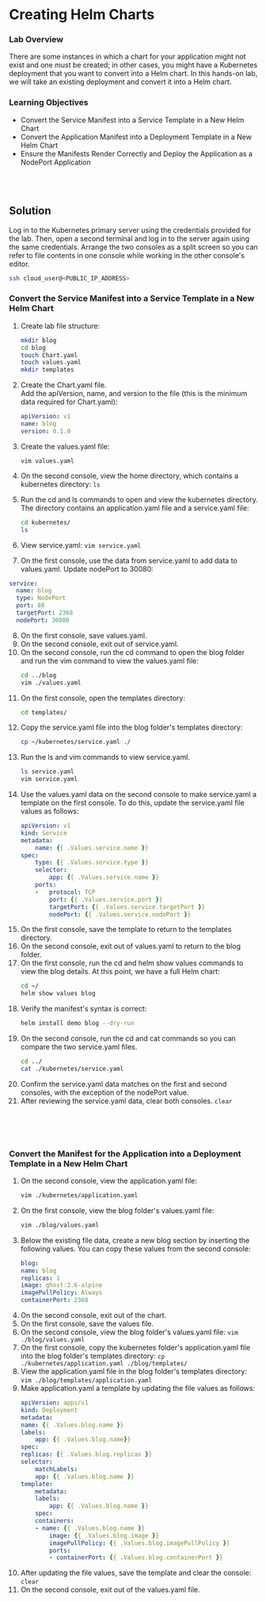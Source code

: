 # Creating Helm Charts

### Lab Overview
There are some instances in which a chart for your application might not exist and one must be created; in other cases, you might have a Kubernetes deployment that you want to convert into a Helm chart. In this hands-on lab, we will take an existing deployment and convert it into a Helm chart.

### Learning Objectives
- Convert the Service Manifest into a Service Template in a New Helm Chart
- Convert the Application Manifest into a Deployment Template in a New Helm Chart
- Ensure the Manifests Render Correctly and Deploy the Application as a NodePort Application

<br><br>

## Solution
Log in to the Kubernetes primary server using the credentials provided for the lab. Then, open a second terminal and log in to the server again using the same credentials. Arrange the two consoles as a split screen so you can refer to file contents in one console while working in the other console's editor.

```sh
ssh cloud_user@<PUBLIC_IP_ADDRESS>
```


### Convert the Service Manifest into a Service Template in a New Helm Chart

1. Create lab file structure:

    ```sh
    mkdir blog
    cd blog
    touch Chart.yaml
    touch values.yaml
    mkdir templates
    ```
2. Create the Chart.yaml file.<br>
Add the apiVersion, name, and version to the file (this is the minimum data required for Chart.yaml):

    ```yaml
    apiVersion: v1
    name: blog
    version: 0.1.0
    ```

3. Create the values.yaml file:

    `vim values.yaml`

4. On the second console, view the home directory, which contains a kubernetes directory:
    `ls`
5. Run the cd and ls commands to open and view the kubernetes directory. The directory contains an application.yaml file and a service.yaml file:
    ```sh
    cd kubernetes/
    ls
    ```
6. View service.yaml:
    `vim service.yaml`
7. On the first console, use the data from service.yaml to add data to values.yaml. Update nodePort to 30080:
```yaml
service:
  name: blog
  type: NodePort
  port: 80
  targetPort: 2368
  nodePort: 30080
```
8. On the first console, save values.yaml.
9. On the second console, exit out of service.yaml.
10. On the second console, run the cd command to open the blog folder and run the vim command to view the values.yaml file:
    ```sh
    cd ../blog
    vim ./values.yaml
    ```
11. On the first console, open the templates directory:
    ```sh
    cd templates/
    ```
12. Copy the service.yaml file into the blog folder's templates directory:
    ```sh
    cp ~/kubernetes/service.yaml ./
    ```
13. Run the ls and vim commands to view service.yaml.
    ```sh
    ls service.yaml
    vim service.yaml
    ```
14. Use the values.yaml data on the second console to make service.yaml a template on the first console. To do this, update the service.yaml file values as follows:
    ```yaml
    apiVersion: v1
    kind: Service
    metadata:
        name: {{ .Values.service.name }}
    spec:
        type: {{ .Values.service.type }}
        selector:
            app: {{ .Values.service.name }}
        ports:
        -   protocol: TCP
            port: {{ .Values.service.port }}
            targetPort: {{ .Values.service.targetPort }}
            nodePort: {{ .Values.service.nodePort }}
    ```
15. On the first console, save the template to return to the templates directory.
16. On the second console, exit out of values.yaml to return to the blog folder.
17. On the first console, run the cd and helm show values commands to view the blog details. At this point, we have a full Helm chart:
    ```sh
    cd ~/
    helm show values blog
    ```
18. Verify the manifest's syntax is correct:
    ```sh
    helm install demo blog --dry-run
    ```
19. On the second console, run the cd and cat commands so you can compare the two service.yaml files.
    ```sh
    cd ../
    cat ./kubernetes/service.yaml
    ```
20. Confirm the service.yaml data matches on the first and second consoles, with the exception of the nodePort value.
21. After reviewing the service.yaml data, clear both consoles.
    `clear`

<br><br><br>

### Convert the Manifest for the Application into a Deployment Template in a New Helm Chart
1. On the second console, view the application.yaml file:
    ```sh
    vim ./kubernetes/application.yaml
    ```
2. On the first console, view the blog folder's values.yaml file:
    ```sh
    vim ./blog/values.yaml
    ```
3. Below the existing file data, create a new blog section by inserting the following values. You can copy these values from the second console:
    ```yaml
    blog:
    name: blog
    replicas: 1
    image: ghost:2.6-alpine
    imagePullPolicy: Always
    containerPort: 2368
    ```
4. On the second console, exit out of the chart.
5. On the first console, save the values file.
6. On the second console, view the blog folder's values.yaml file:
    `vim ./blog/values.yaml`
7. On the first console, copy the kubernetes folder's application.yaml file into the blog folder's templates directory:
    `cp ./kubernetes/application.yaml ./blog/templates/`
8. View the application.yaml file in the blog folder's templates directory:
    `vim ./blog/templates/application.yaml`
9. Make application.yaml a template by updating the file values as follows:
    ```yaml
    apiVersion: apps/v1
    kind: Deployment
    metadata:
    name: {{ .Values.blog.name }}
    labels:
        app: {{ .Values.blog.name}}
    spec:
    replicas: {{ .Values.blog.replicas }}
    selector:
        matchLabels:
        app: {{ .Values.blog.name }}
    template:
        metadata:
        labels:
            app: {{ .Values.blog.name }}
        spec:
        containers:
        - name: {{ .Values.blog.name }}
            image: {{ .Values.blog.image }}
            imagePullPolicy: {{ .Values.blog.imagePullPolicy }}
            ports:
            - containerPort: {{ .Values.blog.containerPort }}
    ```
10. After updating the file values, save the template and clear the console:
    `clear`
11. On the second console, exit out of the values.yaml file.

